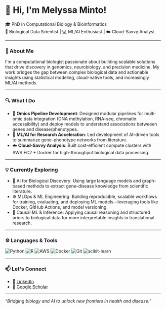 # 👋 Hi, I'm Melyssa Minto!

🎓 PhD in Computational Biology & Bioinformatics  
🧬 Biological Data Scientist | 💻 ML/AI Enthusiast | ☁️ Cloud-Savvy Analyst  

---

### 🧠 About Me

I'm a computational biologist passionate about building scalable solutions that drive discovery in genomics, neurobiology, and precision medicine. My work bridges the gap between complex biological data and actionable insights using statistical modeling, cloud-native tools, and increasingly ML/AI methods.

---

### 🔍 What I Do

- 🔬 **Omics Pipeline Development**: Designed modular pipelines for multi-omic data integration (DNA methylation, RNA-seq, chromatin accessibility) and deploy models to understand associations betweeen genes and disease/phenotypes.
- 🤖 **ML/AI for Research Acceleration**: Led development of AI-driven tools to summarize gene–phenotype networks from literature.
- ☁️ **Cloud-Savvy Analysis**: Built cost-efficient compute clusters with AWS EC2 + Docker for high-throughput biological data processing.

---

### 💡 Currently Exploring
- 🔎 AI for Biological Discovery: Using large language models and graph-based methods to extract gene–disease knowledge from scientific literature.
- ⚙️ MLOps & ML Engineering: Building reproducible, scalable workflows for training, evaluating, and deploying ML models—leveraging tools like Docker, GitHub Actions, and model versioning.
- 🧪 Causal ML & Inference: Applying causal reasoning and structured priors to biological data for more interpretable insights in translational research.

---

### ⚙️ Languages & Tools

![Python](https://img.shields.io/badge/Python-3776AB?style=flat&logo=python&logoColor=white)
![R](https://img.shields.io/badge/R-276DC3?style=flat&logo=r&logoColor=white)
![AWS](https://img.shields.io/badge/AWS-232F3E?style=flat&logo=amazon-aws)
![Docker](https://img.shields.io/badge/Docker-2496ED?style=flat&logo=docker&logoColor=white)
![Git](https://img.shields.io/badge/Git-F05032?style=flat&logo=git&logoColor=white)
![scikit-learn](https://img.shields.io/badge/scikit--learn-F7931E?style=flat&logo=scikit-learn&logoColor=white)

---

### 📫 Let's Connect

- 💼 [LinkedIn](https://linkedin.com/in/melyssaminto)  
- 🧪 [Google Scholar](https://scholar.google.com/citations?user=4_3eFXcAAAAJ&hl=en)

---

_“Bridging biology and AI to unlock new frontiers in health and disease.”_
